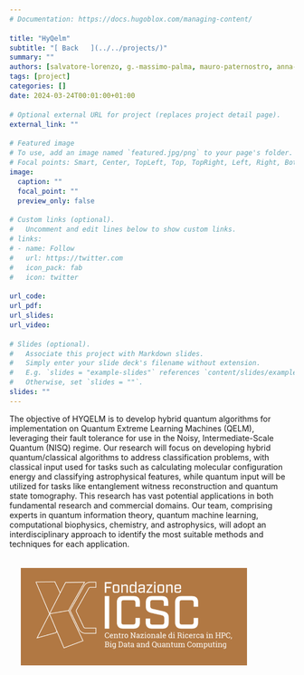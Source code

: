 ```yaml
---
# Documentation: https://docs.hugoblox.com/managing-content/

title: "HyQelm"
subtitle: "[ Back   ](../../projects/)"
summary: ""
authors: [salvatore-lorenzo, g.-massimo-palma, mauro-paternostro, anna-napoli]
tags: [project]
categories: []
date: 2024-03-24T00:01:00+01:00

# Optional external URL for project (replaces project detail page).
external_link: ""

# Featured image
# To use, add an image named `featured.jpg/png` to your page's folder.
# Focal points: Smart, Center, TopLeft, Top, TopRight, Left, Right, BottomLeft, Bottom, BottomRight.
image:
  caption: ""
  focal_point: ""
  preview_only: false

# Custom links (optional).
#   Uncomment and edit lines below to show custom links.
# links:
# - name: Follow
#   url: https://twitter.com
#   icon_pack: fab
#   icon: twitter

url_code: 
url_pdf: 
url_slides: 
url_video: 

# Slides (optional).
#   Associate this project with Markdown slides.
#   Simply enter your slide deck's filename without extension.
#   E.g. `slides = "example-slides"` references `content/slides/example-slides.md`.
#   Otherwise, set `slides = ""`.
slides: ""
---
```

<html lang="en">
        <body>
          <!-- <img src="PastedGraphic-5.png" align="right" hspace="20" vspace="20" width="400" /> -->
          <p>
          The objective of HYQELM is to develop hybrid quantum algorithms for implementation on Quantum Extreme Learning Machines (QELM), leveraging their fault tolerance for use in the Noisy, Intermediate-Scale Quantum (NISQ) regime. 
          Our research will focus on developing hybrid quantum/classical algorithms to address classification problems, with classical input used for tasks such as calculating molecular configuration energy and classifying astrophysical features, 
          while quantum input will be utilized for tasks like entanglement          witness reconstruction and quantum state tomography. This research          has vast potential applications in both fundamental research and        commercial domains. Our team, 
          comprising experts in quantum information theory, quantum machine learning, computational biophysics, chemistry, and astrophysics, will adopt an interdisciplinary approach to identify the most suitable methods and techniques for 
          each application.
          </p>
          <img src="PastedGraphic-1.png" align="center" hspace="20" vspace="20" width="400" /> 
        </body>
        </html> 